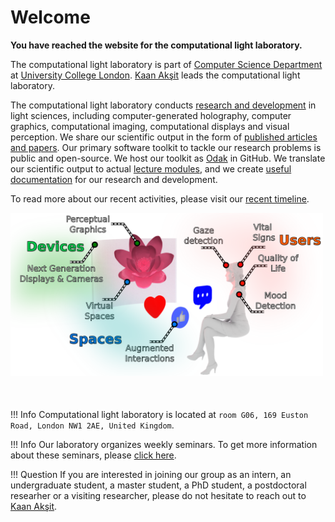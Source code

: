 # Welcome

**You have reached the website for the computational light laboratory.**

The computational light laboratory is part of [Computer Science Department](https://www.ucl.ac.uk/computer-science/) at [University College London](https://www.ucl.ac.uk).
[Kaan Akşit](https://kaanaksit.com) leads the computational light laboratory.

The computational light laboratory conducts [research and development](../publications) in light sciences, including computer-generated holography, computer graphics, computational imaging, computational displays and visual perception.
We share our scientific output in the form of [published articles and papers](https://complightlab.com/publications/).
Our primary software toolkit to tackle our research problems is public and open-source.
We host our toolkit as [Odak](https://github.com/kunguz/odak) in GitHub.
We translate our scientific output to actual [lecture modules](../teaching), and we create [useful documentation](../documentation) for our research and development.

To read more about our recent activities, please visit our [recent timeline](../timeline).

<div style="height:300px;" class="boxed">
<img src="./media/research_statement_future.png" width="500" class="center" alt/>
</div>

!!! Info
    Computational light laboratory is located at `room G06, 169 Euston Road, London NW1 2AE, United Kingdom`.

!!! Info
    Our laboratory organizes weekly seminars. To get more information about these seminars, please [click here](../seminars).

!!! Question
    If you are interested in joining our group as an intern, an undergraduate student, a master student, a PhD student, a postdoctoral researher or a visiting researcher, please do not hesitate to reach out to [Kaan Akşit](mailto:k.aksit@ucl.ac.uk).
